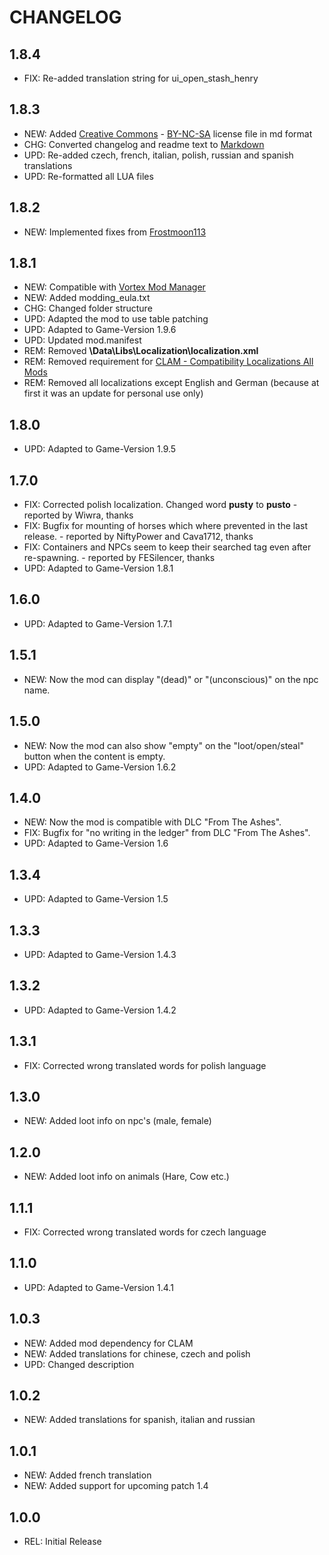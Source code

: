 # CHANGELOG

## 1.8.4

- FIX: Re-added translation string for ui_open_stash_henry

## 1.8.3

- NEW: Added [Creative Commons](https://creativecommons.org/) - [BY-NC-SA](https://creativecommons.org/licenses/by-nc-sa/3.0/legalcode) license file in md format
- CHG: Converted changelog and readme text to [Markdown](https://de.wikipedia.org/wiki/Markdown)
- UPD: Re-added czech, french, italian, polish, russian and spanish translations
- UPD: Re-formatted all LUA files

## 1.8.2

- NEW: Implemented fixes from [Frostmoon113](https://www.nexusmods.com/kingdomcomedeliverance/users/133261818)

## 1.8.1

- NEW: Compatible with [Vortex Mod Manager](https://www.nexusmods.com/about/vortex/?)
- NEW: Added modding_eula.txt
- CHG: Changed folder structure
- UPD: Adapted the mod to use table patching
- UPD: Adapted to Game-Version 1.9.6
- UPD: Updated mod.manifest
- REM: Removed **\Data\Libs\Localization\localization.xml**
- REM: Removed requirement for [CLAM - Compatibility Localizations All Mods](https://www.nexusmods.com/kingdomcomedeliverance/mods/502)
- REM: Removed all localizations except English and German (because at first it was an update for personal use only)

## 1.8.0

- UPD: Adapted to Game-Version 1.9.5

## 1.7.0

- FIX: Corrected polish localization. Changed word **pusty** to **pusto** - reported by Wiwra, thanks
- FIX: Bugfix for mounting of horses which where prevented in the last release. - reported by NiftyPower and Cava1712, thanks
- FIX: Containers and NPCs seem to keep their searched tag even after re-spawning. - reported by FESilencer, thanks
- UPD: Adapted to Game-Version 1.8.1

## 1.6.0

- UPD: Adapted to Game-Version 1.7.1

## 1.5.1

- NEW: Now the mod can display "(dead)" or "(unconscious)" on the npc name.

## 1.5.0

- NEW: Now the mod can also show "empty" on the "loot/open/steal" button when the content is empty.
- UPD: Adapted to Game-Version 1.6.2

## 1.4.0

- NEW: Now the mod is compatible with DLC "From The Ashes".
- FIX: Bugfix for "no writing in the ledger" from DLC "From The Ashes".
- UPD: Adapted to Game-Version 1.6

## 1.3.4

- UPD: Adapted to Game-Version 1.5

## 1.3.3

- UPD: Adapted to Game-Version 1.4.3

## 1.3.2

- UPD: Adapted to Game-Version 1.4.2

## 1.3.1

- FIX: Corrected wrong translated words for polish language

## 1.3.0

- NEW: Added loot info on npc's (male, female)

## 1.2.0

- NEW: Added loot info on animals (Hare, Cow etc.)

## 1.1.1

- FIX: Corrected wrong translated words for czech language

## 1.1.0

- UPD: Adapted to Game-Version 1.4.1

## 1.0.3

- NEW: Added mod dependency for CLAM
- NEW: Added translations for chinese, czech and polish
- UPD: Changed description

## 1.0.2

- NEW: Added translations for spanish, italian and russian

## 1.0.1

- NEW: Added french translation
- NEW: Added support for upcoming patch 1.4

## 1.0.0

- REL: Initial Release

